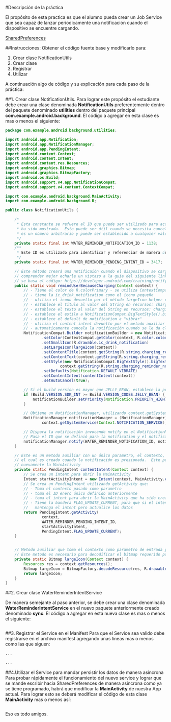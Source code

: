 #Descripción de la práctica

El propósito de esta practica es que el alumno pueda crear un Job Service que sea capaz de lanzar periodicamente una notificación cuando el dispositivo se encuentre cargando. 

[SharedPreferences](https://developer.android.com/training/basics/data-storage/shared-preferences.html) 

##Instrucciones:
Obtener el código fuente base y modificarlo para:

 1. Crear clase NotificationUtils 
 2. Crear clase 
 3. Registrar 
 4. Utilizar 

A continuación algo de código y su explicación para cada paso de la práctica:

##1. Crear clase NotificationUtils. 
Para lograr este propósito el estudiante debe crear una clase denominada **NotificationUtils** preferentemente dentro del paquete denominado **utilities** dentro del paquete principal **com.example.android.background**.  El código a agregar en esta clase es mas o menos el siguiente:

```java
package com.example.android.background.utilities;

import android.app.Notification;
import android.app.NotificationManager;
import android.app.PendingIntent;
import android.content.Context;
import android.content.Intent;
import android.content.res.Resources;
import android.graphics.Bitmap;
import android.graphics.BitmapFactory;
import android.os.Build;
import android.support.v4.app.NotificationCompat;
import android.support.v4.content.ContextCompat;

import com.example.android.background.MainActivity;
import com.example.android.background.R;

public class NotificationUtils {

    /*
     * Esta constante se refuere al ID que puede ser utilizado para acceder a nuestra notificación una vez que 
     * ha sido mostrada.  Esto puede ser útil cuando se necesita cancelar la notificación o actualizarla. Este
     * es un número arbitrario y puede ser establecido a cualquier valor que gustes. 1138 no significa nada especial.
     */
    private static final int WATER_REMINDER_NOTIFICATION_ID = 1138;
    /**
     * Este ID es utilizado para identificar y referenciar de manera única al pending intent
     */
    private static final int WATER_REMINDER_PENDING_INTENT_ID = 3417;

    // Este método creará una notificaión cuando el dispositivo se cargue. Puede ser de utilidad para
    // comprender mejor echarle un vistazo a la guía del siguiente link para ver los ejemplos en los que
    // se basa el código: https://developer.android.com/training/notify-user/build-notification.html
    public static void remindUserBecauseCharging(Context context) {
        // - Tiene el color de R.colorPrimary - se utiliza ContextCompat.getColor para obtener un color compatible
        // - tiene la ic_drink_notification como el icono pequeño
        // - utiliza el icono devuelto por el método largeIcon helper como el icono grande
        // - establece el titulo al valor del String en recursos: charging_reminder_notification_title
        // - establece el texto al valor del String en recursos: charging_reminder_notification_body 
        // - establece el estilo a NotificationCompat.BigTextStyle().bigText(text)
        // - establece el default de notification a "vibrar"
        // - utiliza el content intent devuelto por el metodo auxiliar contentIntent para el contentIntent
        // - automaticamente cancela la notificación cuando se le da clic a esta
        NotificationCompat.Builder notificationBuilder = new NotificationCompat.Builder(context)
                .setColor(ContextCompat.getColor(context, R.color.colorPrimary))
                .setSmallIcon(R.drawable.ic_drink_notification)
                .setLargeIcon(largeIcon(context))
                .setContentTitle(context.getString(R.string.charging_reminder_notification_title))
                .setContentText(context.getString(R.string.charging_reminder_notification_body))
                .setStyle(new NotificationCompat.BigTextStyle().bigText(
                        context.getString(R.string.charging_reminder_notification_body)))
                .setDefaults(Notification.DEFAULT_VIBRATE)
                .setContentIntent(contentIntent(context))
                .setAutoCancel(true);

        // Si el build version es mayor que JELLY_BEAN, establece la prioridad de la notificación a PRIORITY_HIGH.
        if (Build.VERSION.SDK_INT >= Build.VERSION_CODES.JELLY_BEAN) {
            notificationBuilder.setPriority(Notification.PRIORITY_HIGH);
        }

        // Obtiene un NotificationManager, utilizando context.getSystemService(Context.NOTIFICATION_SERVICE);
        NotificationManager notificationManager = (NotificationManager)
                context.getSystemService(Context.NOTIFICATION_SERVICE);

        // Dispara la notificación invocando notify en el NotificationManager.
        // Pasa el ID que se definió para la notification y el notificationBuilder.build()
        notificationManager.notify(WATER_REMINDER_NOTIFICATION_ID, notificationBuilder.build());
    }

    // Este es un metodo auxiliar con un único parametro, el contexto, devuelve un PendingIntent
    // el cual es creado cuando la notificación es presionada.  Este pending intent debería abrir
    // nuevamente la MainActivity
    private static PendingIntent contentIntent(Context context) {
        // Se crea un intent para abrir la MainActivity
        Intent startActivityIntent = new Intent(context, MainActivity.class);
        // Se crea un PendingIntent utilizando getActivity que:
        // - Toma el contexto pasado como parametro
        // - toma el ID enero único definido anteriormente
        // - toma el intent para abrir la MainActivity que ha sido creada;
        // - Tiene la bandera FLAG_UPDATE_CURRENT, para que si el intent es creado nuevamente, 
        //   mantenga el intent pero actualice los datos
        return PendingIntent.getActivity(
                context,
                WATER_REMINDER_PENDING_INTENT_ID,
                startActivityIntent,
                PendingIntent.FLAG_UPDATE_CURRENT);
    }


    // Metodo auxiliar que toma el contexto como parametro de entrada y devuelve Bitmap. 
    // Este metodo es necesario para decodificar el bitmap requerido por la notificación.
    private static Bitmap largeIcon(Context context) {
        Resources res = context.getResources();
        Bitmap largeIcon = BitmapFactory.decodeResource(res, R.drawable.ic_local_drink_black_24px);
        return largeIcon;
    }
}
```

##2. Crear clase WaterReminderIntentService

De manera semejante al paso anterior, se debe crear una clase denominada **WaterReminderIntentService** en el nuevo paquete anteriormente creado denominado **sync**.  El código a agregar en esta nueva clase es mas o menos el siguiente:

```java

```
##3. Registrar el Service en el Manifest
Para que el Service sea valido debe registrarse en el archivo manifest agregando unas líneas mas o menos como las que siguen:

```xml
...

...
```

##4.Utilizar el Service para mandar persistir los datos de manera asincrona
Para probar rápidamente el funcionamiento del nuevo service y lograr que se mande escribir hacia SharedPreferences de manera asincrona como ya se tiene programado,  habrá que modificar la **MainActivity** de nuestra App actual.  Para lograr esto se deberá modificar el código de esta clase **MainActivity** mas o menos así:

```java

```

Eso es todo amigos.
